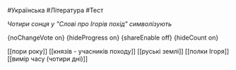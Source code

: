 #Українська #Література #Тест

*Чотири сонця у "Слові про Ігорів похід" символізують*

{noChangeVote on}
{hideProgress on}
{shareEnable off}
{hideCount on}

[[пори року]]
[[князів - учасників походу]]
[[руські землі]]
[[полки Ігоря]]
[[вимір часу (чотири дні)]]
